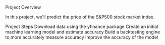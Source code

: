 Project Overview

In this project, we'll predict the price of the S&P500 stock market index.

Project Steps
Download data using the yfinance package
Create an initial machine learning model and estimate accuracy
Build a backtesting engine to more accurately measure accuracy
Improve the accuracy of the model

